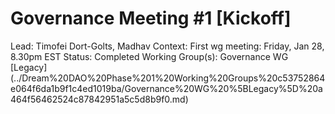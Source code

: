 # Governance Meeting #1 [Kickoff]

Lead: Timofei Dort-Golts, Madhav
Context:  First wg meeting: Friday, Jan 28, 8.30pm EST
Status: Completed
Working Group(s): Governance WG [Legacy] (../Dream%20DAO%20Phase%201%20Working%20Groups%20c53752864e064f6da1b9f1c4ed1019ba/Governance%20WG%20%5BLegacy%5D%20a464f56462524c87842951a5c5d8b9f0.md)